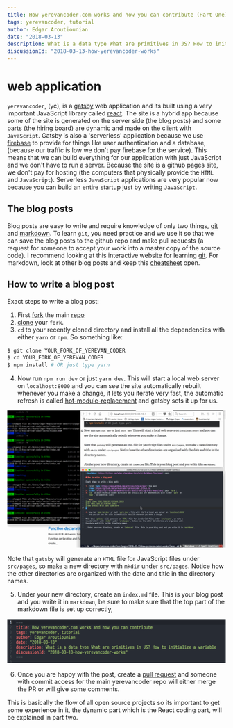 ```yaml
---
title: How yerevancoder.com works and how you can contribute (Part One)
tags: yerevancoder, tutorial
author: Edgar Aroutiounian
date: "2018-03-13"
description: What is a data type What are primitives in JS? How to initialize a variable
discussionId: "2018-03-13-how-yerevancoder-works"
---
```


# web application

`yerevancoder`, (yc), is a [gatsby](https://www.gatsbyjs.org/) web application and its built using a
very important JavaScript library called [react](https://reactjs.org/). The site is a hybrid app
because some of the site is generated on the server side (the blog posts) and some parts (the hiring
board) are dynamic and made on the client with `JavaScript`. Gatsby is also a 'serverless' application
because we use [firebase](https://firebase.google.com/) to provide for things like user
authentication and a database, (because our traffic is low we don't pay firebase for the
service). This means that we can build everything for our application with just JavaScript and we
don't have to run a server. Because the site is a github pages site, we don't pay for hosting (the
computers that physically provide the `HTML` and `JavaScript`). Serverless `JavaScript` applications
are very popular now because you can build an entire startup just by writing `JavaScript`.

## The blog posts

Blog posts are easy to write and require knowledge of only two things, [git](https://git-scm.com/)
and [markdown](https://en.wikipedia.org/wiki/Markdown). To learn `git`, you need practice and we use
it so that we can save the blog posts to the github repo and make pull requests (a request for
someone to accept your work into a master copy of the source code). I recommend looking at this
interactive website for learning [git](https://learngitbranching.js.org/). For markdown, look at
other blog posts and keep this
[cheatsheet](https://github.com/adam-p/markdown-here/wiki/Markdown-Cheatsheet) open.

## How to write a blog post

Exact steps to write a blog post:

1. First [fork](https://help.github.com/articles/fork-a-repo/) the main
   [repo](https://github.com/yerevancoder/yerevancoder.github.io)
2. [clone](https://git-scm.com/book/en/v2/Git-Basics-Getting-a-Git-Repository) your `fork`.
3. `cd` to your recently cloned directory and install all the dependencies with either `yarn` or
   `npm`. So something like:

```bash
$ git clone YOUR_FORK_OF_YEREVAN_CODER
$ cd YOUR_FORK_OF_YEREVAN_CODER
$ npm install # OR just type yarn
```

4. Now run `npm run dev` or just `yarn dev`. This will start a local web server on `localhost:8000`
   and you can see the site automatically rebuilt whenever you make a change, it lets you iterate
   very fast, the automatic refresh is called
   [hot-module-replacement](https://webpack.js.org/concepts/hot-module-replacement/) and gatsby sets
   it up for us.

![](./hmr-refresh-is-awesome.gif)

Note that `gatsby` will generate an `HTML` file for JavaScript files under `src/pages`, so make a
new directory with `mkdir` under `src/pages`. Notice how the other directories are organized with
the date and title in the directory names.

5. Under your new directory, create an `index.md` file. This is your blog post and you write it in
   `markdown`, be sure to make sure that the top part of the markdown file is set up correctly,

![](./meta-data.png)

6. Once you are happy with the post, create a [pull
   request](https://help.github.com/articles/about-pull-requests/) and someone with commit access
   for the main yerevancoder repo will either merge the PR or will give some comments.

This is basically the flow of all open source projects so its important to get some experience in
it, the dynamic part which is the React coding part, will be explained in part two.
